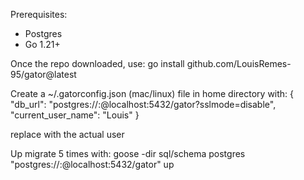 Prerequisites:
- Postgres
- Go 1.21+

Once the repo downloaded, use:
go install github.com/LouisRemes-95/gator@latest

Create a ~/.gatorconfig.json (mac/linux) file in home directory with:
{
  "db_url": "postgres://<username>:@localhost:5432/gator?sslmode=disable",
  "current_user_name": "Louis"
}

replace <username> with the actual user

Up migrate 5 times with:
goose -dir sql/schema postgres "postgres://<username>:@localhost:5432/gator" up